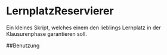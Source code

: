 # LernplatzReservierer

Ein kleines Skript, welches einem den lieblings Lernplatz in der Klausurenphase garantieren soll.

##Benutzung

